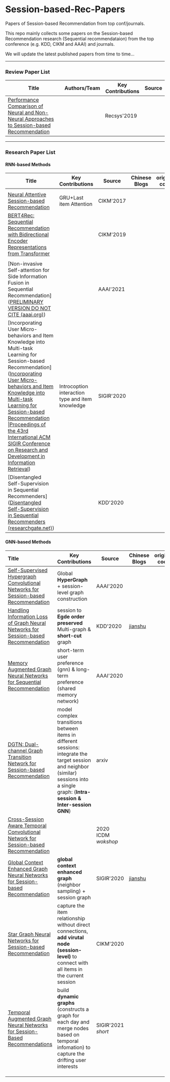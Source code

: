 # Session-based-Rec-Papers
Papers of Session-based Recommendation from top conf/journals.

 This repo mainly collects some papers on the Session-based Recommendation research (Sequential recommendataion) from the top conference (e.g. KDD, CIKM and AAAI) and journals.

 We will update the latest published papers from time to time... 

-----


  ### Review Paper List
|  Title   |  Authors/Team  |   Key Contributions    |  Source  |
|  ----  | ----  |   ----  | ----  |
| [Performance Comparison of Neural and Non-Neural Approaches to Session-based Recommendation](http://citeseerx.ist.psu.edu/viewdoc/download?doi=10.1.1.473.9437&rep=rep1&type=pdf) |  | Recsys'2019 |

-----

### Research Paper List



#### RNN-based Methods

| Title                                                        | Key Contributions                                | Source     | Chinese Blogs | original code |
| ------------------------------------------------------------ | ------------------------------------------------ | ---------- | ------------- | ------------- |
|                                                              |                                                  |            |               |               |
| [Neural Attentive Session-based Recommendation](https://arxiv.org/pdf/1711.04725.pdf) | GRU+Last item Attention                          | CIKM'2017  |               |               |
| [BERT4Rec: Sequential Recommendation with Bidirectional Encoder Representations from Transformer](https://arxiv.org/pdf/1904.06690.pdf) |                                                  | CIKM'2019  |               |               |
|                                                              |                                                  |            |               |               |
| [Non-invasive Self-attention for Side Information Fusion in Sequential Recommendation]([PRELIMINARY VERSION DO NOT CITE (aaai.org)](https://www.aaai.org/AAAI21Papers/AAAI-5262.LiuC.pdf)) |                                                  | AAAI'2021  |               |               |
| [Incorporating User Micro-behaviors and Item Knowledge into Multi-task Learning for Session-based Recommendation]([Incorporating User Micro-behaviors and Item Knowledge into Multi-task Learning for Session-based Recommendation \|Proceedings of the 43rd International ACM SIGIR Conference on Research and Development in Information Retrieval](https://dl.acm.org/doi/abs/10.1145/3397271.3401098)) | Introcoption interaction type and item knowledge | SIGIR'2020 |               |               |
| [Disentangled Self-Supervision in Sequential Recommenders]([Disentangled Self-Supervision in Sequential Recommenders (researchgate.net)](https://www.researchgate.net/profile/Xin-Wang-532/publication/343785856_Disentangled_Self-Supervision_in_Sequential_Recommenders/links/5f4f9dd392851c250b893dbd/Disentangled-Self-Supervision-in-Sequential-Recommenders.pdf)) |                                                  | KDD'2020   |               |               |





#### GNN-based Methods

|  Title     |   Key Contributions    |  Source  | Chinese Blogs| original code |
|  :----  |  ----  | ----  | ---- | ---- |
| [Self-Supervised Hypergraph Convolutional Networks for Session-based Recommendation](https://arxiv.org/pdf/2012.06852.pdf)|  Global **HyperGraph**  + session-level graph construction | AAAI'2020| ||
|[Handling Information Loss of Graph Neural Networks for Session-based Recommendation](http://www.cse.ust.hk/~raywong/paper/kdd20-informationLoss-GNN.pdf)| session to **Egde order preserved** Multi-graph & **short-cut** graph | KDD'2020| [jianshu](https://www.jianshu.com/p/674fbc3f548a) ||
|[Memory Augmented Graph Neural Networks for Sequential Recommendation](https://ojs.aaai.org/index.php/AAAI/article/download/5945/5801)| short-term user preference (gnn) & long-term preference (shared memory network)    |AAAI'2020| ||
|[DGTN: Dual-channel Graph Transition Network for Session-based Recommendation](https://arxiv.org/pdf/2009.10002.pdf) | model complex transitions between items in different sessions: integrate the target session and  neighbor (similar) sessions into a single graph: (**Intra-session  & Inter-session GNN**) | arxiv |||
|[Cross-Session Aware Temporal Convolutional Network for Session-based Recommendation](GNN-based/Cross-Session%20Aware%20Temporal%20Convolutional%20Network%20for%20Session-based%20Recommendation.pdf)| | 2020 ICDM *wokshop* | ||
|[Global Context Enhanced Graph Neural Networks for Session-based Recommendation](https://arxiv.org/pdf/2106.05081.pdf)| **global context enhanced graph** (neighbor sampling) + session graph | SIGIR'2020| [jianshu](https://www.jianshu.com/p/f843ac348a37) ||
|[Star Graph Neural Networks for Session-based Recommendation](GNN-based/StarGNN.pdf)| capture the item relationship without direct connections, **add virutal node (session-level)** to connect with all items in the current session  |CIKM'2020|||
| [Temporal Augmented Graph Neural Networks for Session-Based Recommendations](https://www4.comp.polyu.edu.hk/~xiaohuang/docs/Huachi_sigir2021.pdf)| build **dynamic graphs** (constructs a graph for each day and merge nodes based on temporal infomation) to capture the drifting user interests| SIGIR'2021 *short*|||
| | | |||
| | | |||
| | | |||
